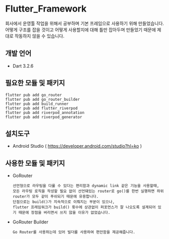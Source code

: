 # Flutter_Framework 
회사에서 운영툴 작업을 위해서 공부하며 기본 프레임으로 사용하기 위해 만들었습니다.  
어떻게 구조를 잡을 것이고 어떻게 사용할지에 대해 틀만 잡아두며 만들었기 때문에 제대로 작동하지 않을 수 있습니다. 

 
## 개발 언어  
+ Dart 3.2.6
 
## 필요한 모듈 및 패키지 
``` flutter
flutter pub add go_router
flutter pub add go_router_builder 
flutter pub add build_runner 
flutter pub add flutter_riverpod 
flutter pub add riverpod_annotation
flutter pub add riverpod_generator 
```
 
## 설치도구 
+ Android Studio ( https://developer.android.com/studio?hl=ko )

## 사용한 모듈 및 패키지 
+ GoRouter
  ```
  선언형으로 라우팅을 다룰 수 있다는 편리함과 dynamic link 같은 기능을 사용할때,
  모든 라우팅 로직을 작성할 필요 없이 선언돼있는 router로 go()를 한번 실행하면 하위 router가 모두 같이 푸쉬되기 때문에 유용합니다.
  단점으로는 build()가 지속적으로 이뤄지는 부분이 있으나,
  flutter 프레임워크가 build() 횟수에 상관없이 퍼포먼스가 잘 나오도록 설계되어 있기 때문에 장점을 버리면서 쓰지 않을 이유가 없었습니다.
  ```
+ GoRouter Builder
  ```
  Go Router를 사용하는데 있어 빌더를 사용하여 편안함을 제공해줍니다.
